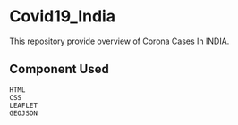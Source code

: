 # Covid19_India
This repository provide overview of Corona Cases In INDIA.

## Component Used

```
HTML
CSS
LEAFLET
GEOJSON
```
